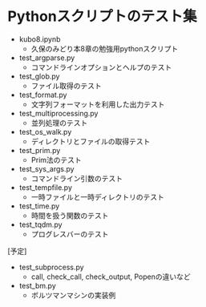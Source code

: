 # Pythonスクリプトのテスト集

* kubo8.ipynb
	* 久保のみどり本8章の勉強用pythonスクリプト
* test_argparse.py
	* コマンドラインオプションとヘルプのテスト
* test_glob.py
	* ファイル取得のテスト
* test_format.py
	* 文字列フォーマットを利用した出力テスト
* test_multiprocessing.py
	* 並列処理のテスト
* test_os_walk.py
	* ディレクトリとファイルの取得テスト
* test_prim.py
	* Prim法のテスト
* test_sys_args.py
	* コマンドライン引数のテスト
* test_tempfile.py
	* 一時ファイルと一時ディレクトリのテスト
* test_time.py
	* 時間を扱う関数のテスト
* test_tqdm.py
	* プログレスバーのテスト


[予定]
* test_subprocess.py
	* call, check_call, check_output, Popenの違いなど
* test_bm.py
	* ボルツマンマシンの実装例
